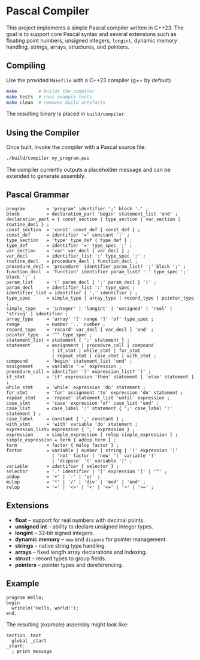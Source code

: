 # Pascal Compiler

This project implements a simple Pascal compiler written in C++23. The goal
is to support core Pascal syntax and several extensions such as floating point
numbers, unsigned integers, `longint`, dynamic memory handling, strings, arrays,
structures, and pointers.

## Compiling

Use the provided `Makefile` with a C++23 compiler (g++ by default) 
```bash
make        # builds the compiler
make tests  # runs example tests
make clean  # removes build artefacts
```

The resulting binary is placed in `build/compiler`.

## Using the Compiler

Once built, invoke the compiler with a Pascal source file:

```bash
./build/compiler my_program.pas
```

The compiler currently outputs a placeholder message and can be extended to
generate assembly.

## Pascal Grammar

```ebnf
program        = 'program' identifier ';' block '.' ;
block          = declaration_part 'begin' statement_list 'end' ;
declaration_part = { const_section | type_section | var_section | routine_decl } ;
const_section  = 'const' const_def { const_def } ;
const_def      = identifier '=' constant ';' ;
type_section   = 'type' type_def { type_def } ;
type_def       = identifier '=' type_spec ';' ;
var_section    = 'var' var_decl { var_decl } ;
var_decl       = identifier_list ':' type_spec ';' ;
routine_decl   = procedure_decl | function_decl ;
procedure_decl = 'procedure' identifier param_list? ';' block ';' ;
function_decl  = 'function' identifier param_list? ':' type_spec ';' block ';' ;
param_list     = '(' param_decl { ';' param_decl } ')' ;
param_decl     = identifier_list ':' type_spec ;
identifier_list = identifier { ',' identifier } ;
type_spec      = simple_type | array_type | record_type | pointer_type ;
simple_type    = 'integer' | 'longint' | 'unsigned' | 'real' | 'string' | identifier ;
array_type     = 'array' '[' range ']' 'of' type_spec ;
range          = number '..' number ;
record_type    = 'record' var_decl { var_decl } 'end' ;
pointer_type   = '^' type_spec ;
statement_list = statement { ';' statement } ;
statement      = assignment | procedure_call | compound
                 | if_stmt | while_stmt | for_stmt
                 | repeat_stmt | case_stmt | with_stmt ;
compound       = 'begin' statement_list 'end' ;
assignment     = variable ':=' expression ;
procedure_call = identifier '(' expression_list? ')' ;
if_stmt        = 'if' expression 'then' statement [ 'else' statement ] ;
while_stmt     = 'while' expression 'do' statement ;
for_stmt       = 'for' assignment 'to' expression 'do' statement ;
repeat_stmt    = 'repeat' statement_list 'until' expression ;
case_stmt      = 'case' expression 'of' case_list 'end' ;
case_list      = case_label ':' statement { ';' case_label ':' statement } ;
case_label     = constant { ',' constant } ;
with_stmt      = 'with' variable 'do' statement ;
expression_list= expression { ',' expression } ;
expression     = simple_expression [ relop simple_expression ] ;
simple_expression = term { addop term } ;
term           = factor { mulop factor } ;
factor         = variable | number | string | '(' expression ')'
                 | 'not' factor | 'new' '(' variable ')'
                 | 'dispose' '(' variable ')' ;
variable       = identifier { selector } ;
selector       = '.' identifier | '[' expression ']' | '^' ;
addop          = '+' | '-' | 'or' ;
mulop          = '*' | '/' | 'div' | 'mod' | 'and' ;
relop          = '=' | '<>' | '<' | '<=' | '>' | '>=' ;
```

## Extensions

- **float** – support for real numbers with decimal points.
- **unsigned int** – ability to declare unsigned integer types.
- **longint** – 32‑bit signed integers.
- **dynamic memory** – `new` and `dispose` for pointer management.
- **strings** – native string type handling.
- **arrays** – fixed length array declarations and indexing.
- **struct** – record types to group fields.
- **pointers** – pointer types and dereferencing.

## Example

```
program Hello;
begin
  writeln('Hello, world!');
end.
```

The resulting (example) assembly might look like:

```
section .text
  global _start
_start:
  ; print message
```
